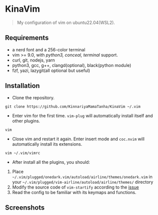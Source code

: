 # KinaVim

> My configuration of vim on ubuntu22.04(WSL2).

## Requirements

- a nerd font and a 256-color terminal
- vim >= 9.0, with *python3, conceal, terminal* support.
- curl, git, nodejs, yarn
- python3, gcc, g++, clangd(optional), black(python module)
- fzf, yazi, lazygit(all optional but useful)

## Installation

- Clone the repository.

```shell
git clone https://github.com/KinnariyaMamaTanha/KinaVim ~/.vim
```

- Enter vim for the first time. `vim-plug` will automatically install itself and other plugins.

```shell
vim
```

- Close vim and restart it again. Enter insert mode and `coc.nvim` will automatically install its extensions.

```shell
vim ~/.vim/vimrc
```

- After install all the plugins, you should:

1. Place `~/.vim/plugged/onedark.vim/autoload/airline/themes/onedark.vim` in your `~/.vim/plugged/vim-airline/autoload/airline/themes/` directory
2. Modify the source code of `vim-startify` according to the [issue](https://github.com/mhinz/vim-startify/issues/400)
3. Read the config to be familiar with its keymaps and functions.

## Screenshots


